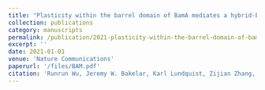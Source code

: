 ```yaml
---
title: "Plasticity within the barrel domain of BamA mediates a hybrid-barrel mechanism by BAM"
collection: publications
category: manuscripts
permalink: /publication/2021-plasticity-within-the-barrel-domain-of-bama-mediates-a-hybrid-barrel-mechanism-by-bam
excerpt: ''
date: 2021-01-01
venue: 'Nature Communications'
paperurl: '/files/BAM.pdf'
citation: 'Runrun Wu, Jeremy W. Bakelar, Karl Lundquist, Zijian Zhang, Katie M. Kuo, David Ryoo, Yui Tik Pang, Chen Sun, Tommi White, Thomas Klose, Wen Jiang, James C. Gumbart and Nicholas Noinaj. (2021). &quot;Plasticity within the barrel domain of BamA mediates a hybrid-barrel mechanism by BAM.&quot; <i>Nature Communications</i>. 12, 7137.'
---
```

